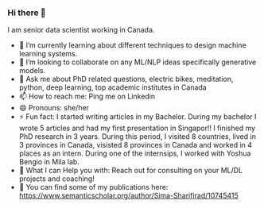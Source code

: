 ### Hi there 👋
I am senior data scientist working in Canada.

<!--
**simarad1525/simarad1525** is a ✨ _special_ ✨ repository because its `README.md` (this file) appears on your GitHub profile.

BIO:
-->
- 🌱 I’m currently learning about different techniques to design machine learning systems.
- 👯 I’m looking to collaborate on any ML/NLP ideas specifically generative models.
- 💬 Ask me about PhD related questions, electric bikes, meditation, python, deep learning, top academic institutes in Canada 
- 📫 How to reach me: Ping me on Linkedin
- 😄 Pronouns: she/her
- ⚡ Fun fact: I started writing articles in my Bachelor. During my bachelor I wrote 5 articles and had my first presentation in Singapor!!  I finished my PhD research in 3 years. During this period, I visited 8 countries, lived in 3 provinces in Canada, visisted 8 provinces in Canada and worked in 4 places as an intern. During one of the internsips, I worked with Yoshua Bengio in Mila lab.
- :star2: What I can Help you with: Reach out for consulting on your ML/DL projects and coaching!
- :star_struck: You can find some of my publications here: https://www.semanticscholar.org/author/Sima-Sharifirad/10745415

